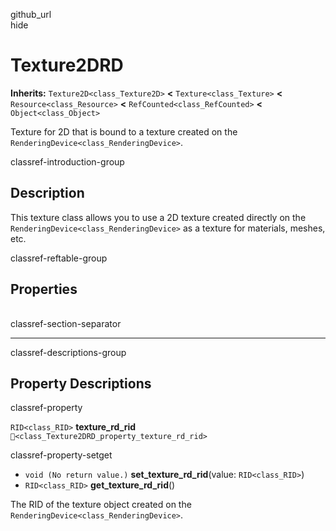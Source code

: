 github\_url  
hide

# Texture2DRD

**Inherits:** `Texture2D<class_Texture2D>` **&lt;**
`Texture<class_Texture>` **&lt;** `Resource<class_Resource>` **&lt;**
`RefCounted<class_RefCounted>` **&lt;** `Object<class_Object>`

Texture for 2D that is bound to a texture created on the
`RenderingDevice<class_RenderingDevice>`.

classref-introduction-group

## Description

This texture class allows you to use a 2D texture created directly on
the `RenderingDevice<class_RenderingDevice>` as a texture for materials,
meshes, etc.

classref-reftable-group

## Properties

<table>
<tbody>
<tr>
</tr>
<tr>
</tr>
</tbody>
</table>

classref-section-separator

------------------------------------------------------------------------

classref-descriptions-group

## Property Descriptions

classref-property

`RID<class_RID>` **texture\_rd\_rid**
`🔗<class_Texture2DRD_property_texture_rd_rid>`

classref-property-setget

-   `void (No return value.)` **set\_texture\_rd\_rid**(value:
    `RID<class_RID>`)
-   `RID<class_RID>` **get\_texture\_rd\_rid**()

The RID of the texture object created on the
`RenderingDevice<class_RenderingDevice>`.
